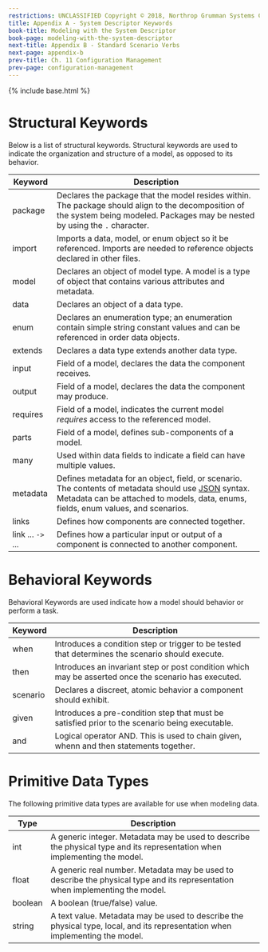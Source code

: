 ```yaml
---
restrictions: UNCLASSIFIED Copyright © 2018, Northrop Grumman Systems Corporation
title: Appendix A - System Descriptor Keywords
book-title: Modeling with the System Descriptor
book-page: modeling-with-the-system-descriptor
next-title: Appendix B - Standard Scenario Verbs
next-page: appendix-b
prev-title: Ch. 11 Configuration Management
prev-page: configuration-management
---
```

{% include base.html %} 
# Structural Keywords
Below is a list of structural keywords.  Structural keywords are used to indicate the organization and structure of a
model, as opposed to its behavior.

| Keyword  | Description |
|----------|-------------|
| package | Declares the package that the model resides within.  The package should align to the decomposition of the system being modeled.  Packages may be nested by using the `.` character.
| import | Imports a data, model, or enum object so it be referenced.  Imports are needed to reference objects declared in other files.
| model | Declares an object of model type.  A model is a type of object that contains various attributes and metadata.
| data | Declares an object of a data type.
| enum | Declares an enumeration type; an enumeration contain simple string constant values and can be referenced in order data objects.
| extends | Declares a data type extends another data type.
| input | Field of a model, declares the data the component receives.
| output | Field of a model, declares the data the component may produce.
| requires | Field of a model, indicates the current model _requires_ access to the referenced model.
| parts | Field of a model, defines sub-components of a model.
| many | Used within data fields to indicate a field can have multiple values.
| metadata | Defines metadata for an object, field, or scenario. The contents of metadata should use [JSON](http://www.json.org/) syntax. Metadata can be attached to models, data, enums, fields, enum values, and scenarios.
| links | Defines how components are connected together.
| link ... `->` ... | Defines how a particular input or output of a component is connected to another component.


# Behavioral Keywords
Behavioral Keywords are used indicate how a model should behavior or perform a task.

| Keyword  | Description |
|----------|-------------|
| when     | Introduces a condition step or trigger to be tested that determines the scenario should execute.
| then     | Introduces an invariant step or post condition which may be asserted once the scenario has executed.
| scenario | Declares a discreet, atomic behavior a component should exhibit.
| given    | Introduces a pre-condition step that must be satisfied prior to the scenario being executable.
| and      | Logical operator AND. This is used to chain given, whenn and then statements together.

# Primitive Data Types
The following primitive data types are available for use when modeling data.

| Type    | Description |
|---------|-------------|
| int     | A generic integer.  Metadata may be used to describe the physical type and its representation when implementing the model. |
| float   | A generic real number.  Metadata may be used to describe the physical type and its representation when implementing the model. |
| boolean | A boolean (true/false) value.
| string  | A text value.  Metadata may be used to describe the physical type, local, and its representation when implementing the model. |